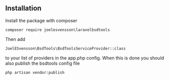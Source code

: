 ## Installation

Install the package with composer

    composer require joelesvensson\laravelbsdtools

Then add

    JoelESvensson\BsdTools\BsdToolsServiceProvider::class

to your list of providers in the app.php config. When this is done you should also publish the bsdtools config file

    php artisan vendor:publish
